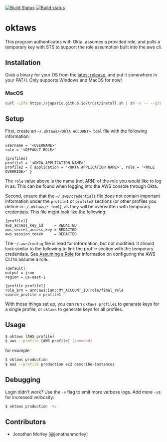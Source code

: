[![Build Status](https://travis-ci.org/jonathanmorley/oktaws.svg?branch=master)](https://travis-ci.org/jonathanmorley/oktaws)
[![Build status](https://ci.appveyor.com/api/projects/status/t78vvs8dmwave53o/branch/master?svg=true)](https://ci.appveyor.com/project/jonathanmorley/oktaws/branch/master)

# oktaws

This program authenticates with Okta, assumes a provided role, and pulls a temporary key with STS to support the role assumption built into the aws cli.

## Installation

Grab a binary for your OS from the [latest release](https://github.com/jonathanmorley/oktaws/releases/latest), and put it somewhere in your PATH. Only supports Windows and MacOS for now!

### MacOS

```sh
curl -LSfs https://japaric.github.io/trust/install.sh | sh -s -- --git jonathanmorley/oktaws --target x86_64-apple-darwin --to /usr/local/bin
```

## Setup

First, create an `~/.oktaws/<OKTA ACCOUNT>.toml` file with the following information:

```
username = '<USERNAME>'
role = '<DEFAULT ROLE>'

[profiles]
profile1 = '<OKTA APPLICATION NAME>'
profile2 = { application = '<OKTA APPLICATION NAME>', role = '<ROLE OVERRIDE>' }
```

The `role` value above is the name (not ARN) of the role you would like to log in as. This can be found when logging into the AWS console through Okta.

Second, ensure that the `~/.aws/credentials` file does not contain important information under the `profile1` or `profile2` sections (or other profiles you define in `~/.oktaws/*.toml`), as they will be overwritten with temporary credentials. This file might look like the following:

```
[profile1]
aws_access_key_id     = REDACTED
aws_secret_access_key = REDACTED
aws_session_token     = REDACTED
```

The `~/.aws/config` file is read for information, but not modified. It should look similar to the following to link the profile section with the temporary credentials.
See [Assuming a Role](https://docs.aws.amazon.com/cli/latest/userguide/cli-roles.html) for information on configuring the AWS CLI to assume a role.

```
[default]
output = json
region = us-east-1

[profile profile1]
role_arn = arn:aws:iam::MY_ACCOUNT_ID:role/final_role
source_profile = profile1
```

With those things set up, you can run `oktaws profile1` to generate keys for a single profile, or `oktaws` to generate keys for all profiles.

## Usage

```sh
$ oktaws [AWS profile]
$ aws --profile [AWS profile] [command]
```

for example

```sh
$ oktaws production
$ aws --profile production ec2 describe-instances
```

## Debugging

Login didn't work? Use the `-v` flag to emit more verbose logs. Add more `-v`s for increased verbosity:

```sh
$ oktaws production -vv
```

## Contributors

- Jonathan Morley [@jonathanmorley]
